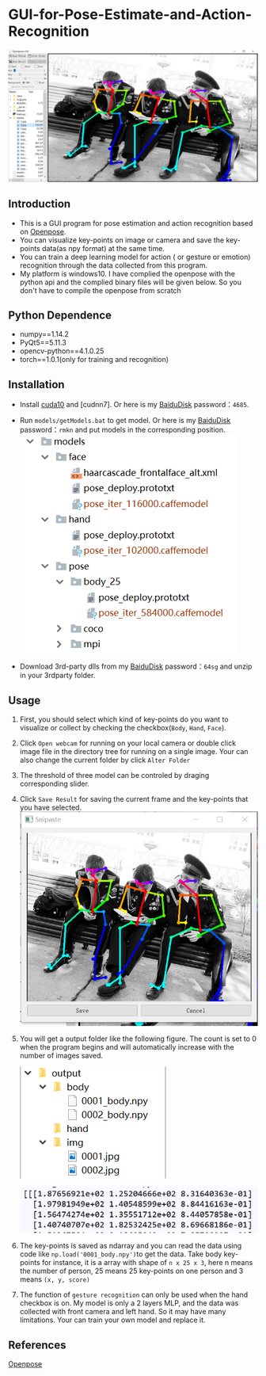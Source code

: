 # GUI-for-Pose-Estimate-and-Action-Recognition
![avatar](media/gui.png)

## Introduction

* This is a GUI program for pose estimation and action recognition based on [Openpose](https://github.com/CMU-Perceptual-Computing-Lab/openpose).
* You can visualize key-points on image or camera and save the key-points data(as npy format) at the same time.
* You can train a deep learning model for action ( or gesture or emotion) recognition through the data collected from this program.
* My platform is windows10. I have complied the openpose with the python api and the complied binary files will be given below. So you don't have to compile the openpose from scratch

## Python Dependence
* numpy==1.14.2
* PyQt5==5.11.3
* opencv-python==4.1.0.25
* torch==1.0.1(only for training and recognition)

## Installation
- Install [cuda10](https://developer.nvidia.com/cuda-downloads) and [cudnn7]. Or here is my [BaiduDisk](https://pan.baidu.com/s/1EcVfsA7R4dIkj8kJqc9K9g)  password：`4685`.

- Run `models/getModels.bat` to get model. Or here is my [BaiduDisk](https://pan.baidu.com/s/14SV-v8CXRPMVoMvPoB2Haw)  password：`rmkn` and put models in the corresponding position.
    ![avatar](media/model_folder.png)
    
- Download 3rd-party dlls from my [BaiduDisk](https://pan.baidu.com/s/1Cco38Py2G70s559qDt_g6g) password：`64sg` and unzip in your 3rdparty folder.

## Usage

1.  First, you should select which kind of key-points do you want to visualize or collect by checking the checkbox(`Body`, `Hand`, `Face`).

2. Click `Open webcam` for running on your local camera or double click image file in the directory tree for running on a single image. Your can also change the current folder by click `Alter Folder`

3. The threshold of three model can be controled by draging corresponding slider.

4. Click `Save Result` for saving the current frame and the key-points that you have selected. ![save_window](media/save_window.png)

5. You will get a output folder like the following figure. The count is set to 0 when the program begins and will automatically increase with the number of images saved.

   ![save_folder](media/save_folder.png)

   ![data](media/data.png)

6. The key-points is saved as ndarray and you can read the data using code like `np.load('0001_body.npy')`to get the data. Take body key-points for instance, it is a array with shape of `n x 25 x 3​`, here n means the number of person, 25 means 25 key-points on one person and 3 means `(x, y, score)`
7. The function of `gesture recognition` can only be used when the hand checkbox is on. My model is only a 2 layers MLP, and the data was collected with front camera and left hand. So it may have many limitations. Your can train your own model and replace it.

## References
[Openpose](https://github.com/CMU-Perceptual-Computing-Lab/openpose)
